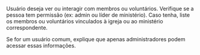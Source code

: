 Usuário deseja ver ou interagir com membros ou voluntários. Verifique se a pessoa tem permissão (ex: admin ou líder de ministério). Caso tenha, liste os membros ou voluntários vinculados à igreja ou ao ministério correspondente.

Se for um usuário comum, explique que apenas administradores podem acessar essas informações.
